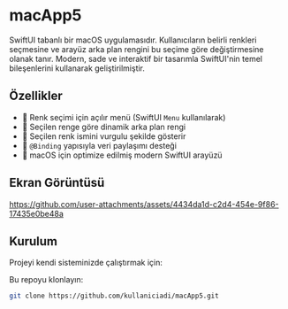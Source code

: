 # macApp5

SwiftUI tabanlı bir macOS uygulamasıdır. Kullanıcıların belirli renkleri seçmesine ve arayüz arka plan rengini bu seçime göre değiştirmesine olanak tanır. Modern, sade ve interaktif bir tasarımla SwiftUI'nin temel bileşenlerini kullanarak geliştirilmiştir.

## Özellikler

- 🎨 Renk seçimi için açılır menü (SwiftUI `Menu` kullanılarak)
- 🌈 Seçilen renge göre dinamik arka plan rengi
- 🧾 Seçilen renk ismini vurgulu şekilde gösterir
- 🧩 `@Binding` yapısıyla veri paylaşımı desteği
- 🍎 macOS için optimize edilmiş modern SwiftUI arayüzü

## Ekran Görüntüsü



https://github.com/user-attachments/assets/4434da1d-c2d4-454e-9f86-17435e0be48a



## Kurulum

Projeyi kendi sisteminizde çalıştırmak için:

Bu repoyu klonlayın:

   ```bash
   git clone https://github.com/kullaniciadi/macApp5.git
